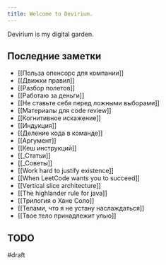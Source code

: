```yaml
---
title: Welcome to Devirium.
---
```


Devirium is my digital garden.

## Последние заметки
- [[Польза опенсорс для компании]]
- [[Движки правил]]
- [[Разбор полетов]]
- [[Работаю за деньги]]
- [[Не ставьте себя перед ложными выборами]]
- [[Материалы для code review]]
- [[Когнитивное искажение]]
- [[Индукция]]
- [[Деление кода в команде]]
- [[Аргумент]]
- [[Кеш инструкций]]
- [[_Статьи]]
- [[_Советы]]
- [[Work hard to justify existence]]
- [[When LeetCode wants you to succeed]]
- [[Vertical slice architecture]]
- [[The highlander rule for java]]
- [[Трилогия о Хане Соло]]
- [[Телами, что я не устану наслаждаться]]
- [[Твое тело принадлежит улью]]

## TODO

#draft
